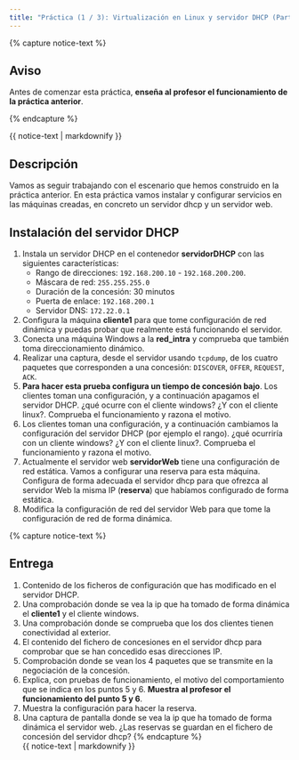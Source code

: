 ```yaml
---
title: "Práctica (1 / 3): Virtualización en Linux y servidor DHCP (Parte 2)"
---
```


{% capture notice-text %}
## Aviso

Antes de comenzar esta práctica, **enseña al profesor el funcionamiento de la práctica anterior**.

{% endcapture %}<div class="warning--info">{{ notice-text | markdownify }}</div>


## Descripción

Vamos as seguir trabajando con el escenario que hemos construido en la práctica anterior. En esta práctica vamos instalar y configurar servicios en las máquinas creadas, en concreto un servidor dhcp y un servidor web.

## Instalación del servidor DHCP 

1. Instala un servidor DHCP en el contenedor **servidorDHCP** con las siguientes características:
	* Rango de direcciones: `192.168.200.10` - `192.168.200.200`.
	* Máscara de red: `255.255.255.0`
	* Duración de la concesión: 30 minutos
	* Puerta de enlace: `192.168.200.1`
	* Servidor DNS: `172.22.0.1`
2. Configura la máquina **cliente1** para que tome configuración de red dinámica y puedas probar que realmente está funcionando el servidor.
3. Conecta una máquina Windows a la **red_intra** y comprueba que también toma direccionamiento dinámico.
4. Realizar una captura, desde el servidor usando `tcpdump`, de los cuatro paquetes que corresponden a una concesión: `DISCOVER`, `OFFER`, `REQUEST`, `ACK`.
5. **Para hacer esta prueba configura un tiempo de concesión bajo**. Los clientes toman una configuración, y a continuación apagamos el servidor DHCP. ¿qué ocurre con el cliente windows? ¿Y con el cliente linux?. Comprueba el funcionamiento y razona el motivo.
6. Los clientes toman una configuración, y a continuación cambiamos la configuración del servidor DHCP (por ejemplo el rango). ¿qué ocurriría con un cliente windows? ¿Y con el cliente linux?. Comprueba el funcionamiento y razona el motivo.
7. Actualmente el servidor web **servidorWeb** tiene una configuración de red estática. Vamos a configurar una reserva para esta máquina. Configura de forma adecuada el servidor dhcp para que ofrezca al servidor Web la misma IP (**reserva**) que habíamos configurado de forma estática.
8. Modifica la configuración de red del servidor Web para que tome la configuración de red de forma dinámica.

{% capture notice-text %}
## Entrega

1. Contenido de los ficheros de configuración que has modificado en el servidor DHCP.
2. Una comprobación donde se vea la ip que ha tomado de forma dinámica el **cliente1** y el cliente windows.
3. Una comprobación donde se comprueba que los dos clientes tienen conectividad al exterior.
4. El contenido del fichero de concesiones en el servidor dhcp para comprobar que se han concedido esas direcciones IP.
5. Comprobación donde se vean los 4 paquetes que se transmite en la negociación de la concesión.
6. Explica, con pruebas de funcionamiento, el motivo del comportamiento que se indica en los puntos 5 y 6. **Muestra al profesor el funcionamiento del punto 5 y 6**.
7. Muestra la configuración para hacer la reserva.
8. Una captura de pantalla donde se vea la ip que ha tomado de forma dinámica el servidor web. ¿Las reservas se guardan en el fichero de concesión del servidor dhcp?
{% endcapture %}<div class="notice--info">{{ notice-text | markdownify }}</div>
